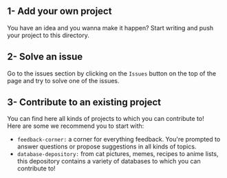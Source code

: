 ## 1- Add your own project
You have an idea and you wanna make it happen? Start writing and push your project to this directory.

## 2- Solve an issue
Go to the issues section by clicking on the `Issues` button on the top of the page and try to solve one of the issues.

## 3- Contribute to an existing project
You can find here all kinds of projects to which you can contribute to!<br/>
Here are some we recommend you to start with:

* `feedback-corner:` a corner for everything feedback. You're prompted to answer questions or propose suggestions in all kinds of topics.
* `database-depository:` from cat pictures, memes, recipes to anime lists, this depository contains a variety of databases to which you can contribute to!
